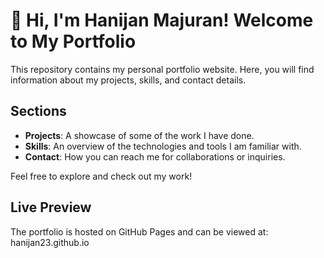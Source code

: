 # 👋 Hi, I'm Hanijan Majuran! Welcome to My Portfolio

This repository contains my personal portfolio website. Here, you will find information about my projects, skills, and contact details.

## Sections
- **Projects**: A showcase of some of the work I have done.
- **Skills**: An overview of the technologies and tools I am familiar with.
- **Contact**: How you can reach me for collaborations or inquiries.

Feel free to explore and check out my work!

## Live Preview
The portfolio is hosted on GitHub Pages and can be viewed at:
hanijan23.github.io
